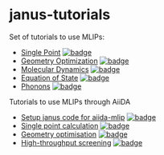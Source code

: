 # janus-tutorials

Set of tutorials to use MLIPs:

- [Single Point](single_point.ipynb) [![badge](https://colab.research.google.com/assets/colab-badge.svg)](https://colab.research.google.com/github/stfc/janus-tutorials/blob/main/single_point.ipynb)
- [Geometry Optimization](geom_opt.ipynb) [![badge](https://colab.research.google.com/assets/colab-badge.svg)](https://colab.research.google.com/github/stfc/janus-tutorials/blob/main/geom_opt.ipynb)
- [Molecular Dynamics](md.ipynb) [![badge](https://colab.research.google.com/assets/colab-badge.svg)](https://colab.research.google.com/github/stfc/janus-tutorials/blob/main/md.ipynb)
- [Equation of State](eos.ipynb) [![badge](https://colab.research.google.com/assets/colab-badge.svg)](https://colab.research.google.com/github/stfc/janus-tutorials/blob/main/eos.ipynb)
- [Phonons](phonons.ipynb) [![badge](https://colab.research.google.com/assets/colab-badge.svg)](https://colab.research.google.com/github/stfc/janus-tutorials/blob/main/phonons.ipynb)


Tutorials to use MLIPs through AiiDA
- [Setup janus code for aiida-mlip](aiida-tutorials/setup-janus-code.ipynb) [![badge](https://colab.research.google.com/assets/colab-badge.svg)](https://colab.research.google.com/github/stfc/janus-tutorials/blob/main/phonons.ipynb)
- [Single point calculation](aiida-tutorials/singlepoint.ipynb) [![badge](https://colab.research.google.com/assets/colab-badge.svg)](https://colab.research.google.com/github/stfc/janus-tutorials/blob/main/phonons.ipynb)
- [Geometry optimisation](aiida-tutorials/geometry-optimisation.ipynb) [![badge](https://colab.research.google.com/assets/colab-badge.svg)](https://colab.research.google.com/github/stfc/janus-tutorials/blob/main/phonons.ipynb)
- [High-throughput screening](aiida-tutorials/high-throughput-screening.ipynb.ipynb) [![badge](https://colab.research.google.com/assets/colab-badge.svg)](https://colab.research.google.com/github/stfc/janus-tutorials/blob/main/phonons.ipynb)
